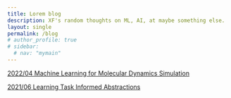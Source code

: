 ```yaml
---
title: Lorem blog
description: XF's random thoughts on ML, AI, at maybe something else.
layout: single
permalink: /blog
# author_profile: true
# sidebar:
  # nav: "mymain"
---
```


[2022/04 Machine Learning for Molecular Dynamics Simulation](/mlcgmd)


[2021/06 Learning Task Informed Abstractions](/tia)
<!-- #### [2021/05 We Are (becoming) Ordinary](/lorem/ordinary) -->

